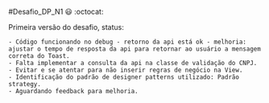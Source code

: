 #Desafio_DP_N1 😃 :octocat:

  Primeira versão do desafio, status:
  
    - Código funcionando no debug - retorno da api está ok - melhoria: ajustar o tempo de resposta da api para retornar ao usuário a mensagem correta do Toast.
    - Falta implementar a consulta da api na classe de validação do CNPJ.
    - Evitar e se atentar para não inserir regras de negócio na View. 
    - Identificação do padrão de designer patterns utilizado: Padrão strategy.
    - Aguardando feedback para melhoria. 
